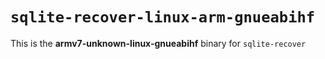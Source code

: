 # `sqlite-recover-linux-arm-gnueabihf`

This is the **armv7-unknown-linux-gnueabihf** binary for `sqlite-recover`
